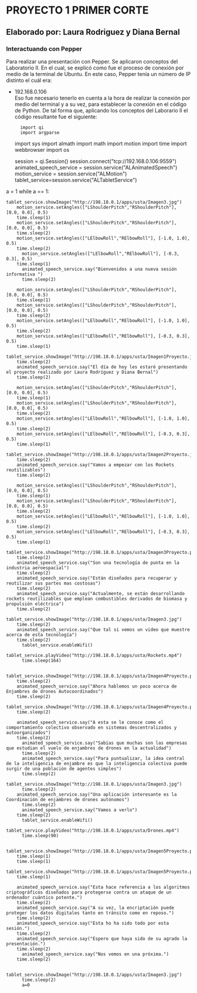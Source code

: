 # PROYECTO 1 PRIMER CORTE
## Elaborado por: Laura Rodriguez y Diana Bernal

### Interactuando con Pepper
Para realizar una presentación con Pepper. Se aplicaron conceptos del Laboratorio II. En el cual, se explicó como fue el proceso de conexión por medio de la terminal de Ubuntu. En este caso, Pepper tenía un número de IP distinto el cuál era: </br>
+ 192.168.0.106</br>
Eso fue necesario tenerlo en cuenta a la hora de realizar la conexión por medio del terminal y a su vez, para establecer la conexión en el código de Python. De tal forma que, aplicando los conceptos del Laborario II el código resultante fue el siguiente:</br>

		import qi
		import argparse
	import sys
	import almath
	import math
	import motion
	import time
	import webbrowser
	import os

	session = qi.Session()
	session.connect("tcp://192.168.0.106:9559")
	animated_speech_service = session.service("ALAnimatedSpeech")
	motion_service = session.service("ALMotion")
	tablet_service=session.service("ALTabletService")

a = 1
while a == 1:

	tablet_service.showImage("http://198.18.0.1/apps/usta/Imagen3.jpg")
        motion_service.setAngles(["LShoulderPitch","RShoulderPitch"], [0.0, 0.0], 0.5)
        time.sleep(1)
        motion_service.setAngles(["LShoulderPitch","RShoulderPitch"], [0.0, 0.0], 0.5)
        time.sleep(2)
        motion_service.setAngles(["LElbowRoll","RElbowRoll"], [-1.0, 1.0], 0.5)
        time.sleep(2)
	      motion_service.setAngles(["LElbowRoll","RElbowRoll"], [-0.3, 0.3], 0.5)
        time.sleep(1)
	      animated_speech_service.say("Bienvenidos a una nueva sesión informativa ")
	      time.sleep(2)

        motion_service.setAngles(["LShoulderPitch","RShoulderPitch"], [0.0, 0.0], 0.5)
        time.sleep(1)
        motion_service.setAngles(["LShoulderPitch","RShoulderPitch"], [0.0, 0.0], 0.5)
        time.sleep(2)
        motion_service.setAngles(["LElbowRoll","RElbowRoll"], [-1.0, 1.0], 0.5)
        time.sleep(2)
        motion_service.setAngles(["LElbowRoll","RElbowRoll"], [-0.3, 0.3], 0.5)
        time.sleep(1)
        tablet_service.showImage("http://198.18.0.1/apps/usta/Imagen1Proyecto.jpg")
        time.sleep(2)
        animated_speech_service.say("El día de hoy les estaré presentando el proyecto realizado por Laura Rodríguez y Diana Bernal")
        time.sleep(2)
	
        motion_service.setAngles(["LShoulderPitch","RShoulderPitch"], [0.0, 0.0], 0.5)
        time.sleep(1)
        motion_service.setAngles(["LShoulderPitch","RShoulderPitch"], [0.0, 0.0], 0.5)
        time.sleep(2)
        motion_service.setAngles(["LElbowRoll","RElbowRoll"], [-1.0, 1.0], 0.5)
        time.sleep(2)
        motion_service.setAngles(["LElbowRoll","RElbowRoll"], [-0.3, 0.3], 0.5)
        time.sleep(1)
        tablet_service.showImage("http://198.18.0.1/apps/usta/Imagen2Proyecto.jpg")
        time.sleep(2)
        animated_speech_service.say("Vamos a empezar con los Rockets reutilizables")
        time.sleep(2)
	
        motion_service.setAngles(["LShoulderPitch","RShoulderPitch"], [0.0, 0.0], 0.5)
        time.sleep(1)
        motion_service.setAngles(["LShoulderPitch","RShoulderPitch"], [0.0, 0.0], 0.5)
        time.sleep(2)
        motion_service.setAngles(["LElbowRoll","RElbowRoll"], [-1.0, 1.0], 0.5)
        time.sleep(2)
        motion_service.setAngles(["LElbowRoll","RElbowRoll"], [-0.3, 0.3], 0.5)
        time.sleep(1)
        tablet_service.showImage("http://198.18.0.1/apps/usta/Imagen3Proyecto.png")
        time.sleep(2)
        animated_speech_service.say("Son una tecnología de punta en la industria aeroespacial")
        time.sleep(2)
        animated_speech_service.say("Están diseñados para recuperar y reutilizar sus partes mas costosas")
        time.sleep(2)
        animated_speech_service.say("Actualmente, se están desarrollando rockets reutilizables que emplean combustibles derivados de biomasa y propulsión eléctrica")
        time.sleep(2)
        tablet_service.showImage("http://198.18.0.1/apps/usta/Imagen3.jpg")
        time.sleep(2)
        animated_speech_service.say("Que tal si vemos un video que muestre acerca de esta tecnología")
        time.sleep(2)
	      tablet_service.enableWifi()
	      tablet_service.playVideo("http://198.18.0.1/apps/usta/Rockets.mp4")
	      time.sleep(164)

	      tablet_service.showImage("http://198.18.0.1/apps/usta/Imagen4Proyecto.png")
        time.sleep(2)
        animated_speech_service.say("Ahora hablemos un poco acerca de Enjambres de drones Autocoordinados")
        time.sleep(2)
        tablet_service.showImage("http://198.18.0.1/apps/usta/Imagen4Proyecto.png")
        time.sleep(2)

        animated_speech_service.say("A esta se le conoce como el comportamiento colectivo observado en sistemas descentralizados y autoorganizados")
        time.sleep(2)
	      animated_speech_service.say("Sabías que muchas son las empresas que estudian el vuelo de enjambres de drones en la actualidad")
	      time.sleep(2)
	      animated_speech_service.say("Para puntualizar, la idea central de la inteligencia de enjambre es que la inteligencia colectiva puede surgir de una población de agentes simples")
	      time.sleep(2)
	      tablet_service.showImage("http://198.18.0.1/apps/usta/Imagen3.jpg")
	      time.sleep(2)
        animated_speech_service.say("Una aplicación interesante es la Coordinación de enjambres de drones autónomos")
	      time.sleep(2)
	      animated_speech_service.say("Vamos a verlo")
        time.sleep(2)
	      tablet_service.enableWifi()
	      tablet_service.playVideo("http://198.18.0.1/apps/usta/Drones.mp4")
	      time.sleep(90)
	
	      tablet_service.showImage("http://198.18.0.1/apps/usta/Imagen5Proyecto.png")
        time.sleep(1)
        time.sleep(1)
        tablet_service.showImage("http://198.18.0.1/apps/usta/Imagen5Proyecto.png")
        time.sleep(1)

        animated_speech_service.say("Esta hace referencia a los algoritmos criptográficos diseñados para protegerse contra un ataque de un ordenador cuántico potente.")
        time.sleep(2)
        animated_speech_service.say("A su vez, la encriptación puede proteger los datos digitales tanto en tránsito como en reposo.")
        time.sleep(2)
        animated_speech_service.say("Esta ho ha sido todo por esta sesión.")
        time.sleep(2)
        animated_speech_service.say("Espero que haya sido de su agrado la presentación.")
        time.sleep(2)
	      animated_speech_service.say("Nos vemos en una próxima.")
        time.sleep(2)

	      tablet_service.showImage("http://198.18.0.1/apps/usta/Imagen3.jpg")
	      time.sleep(2) 
	      a=0





